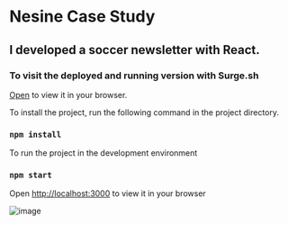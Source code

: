 # Nesine Case Study 
## I developed a soccer newsletter with React.

### To visit the deployed and running version with Surge.sh 
[Open](https://nesine-casestudy.surge.sh/) to view it in your browser.

To install the project, run the following command in the project directory.
### `npm install`

To run the project in the development environment
### `npm start`

Open [http://localhost:3000](http://localhost:3000) to view it in your browser


![image](https://github.com/ugurkarakurt/nesine-case/assets/39516754/90ae5426-730a-42c5-a8be-5b633402d468)
